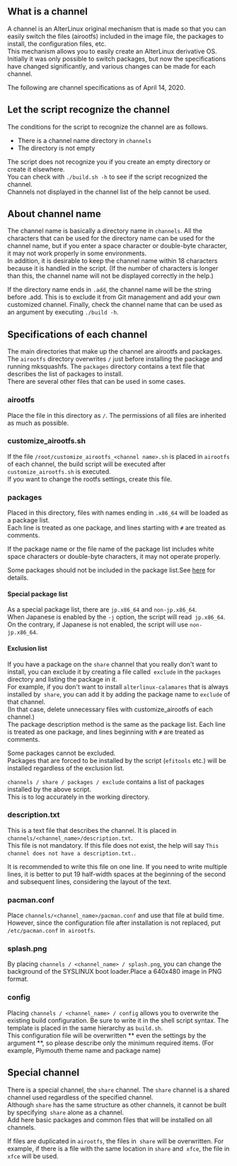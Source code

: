 ## What is a channel
A channel is an AlterLinux original mechanism that is made so that you can easily switch the files (airootfs) included in the image file, the packages to install, the configuration files, etc.  
This mechanism allows you to easily create an AlterLinux derivative OS.  
Initially it was only possible to switch packages, but now the specifications have changed significantly, and various changes can be made for each channel.  


The following are channel specifications as of April 14, 2020.  


## Let the script recognize the channel
The conditions for the script to recognize the channel are as follows.  

- There is a channel name directory in `channels`
- The directory is not empty

The script does not recognize you if you create an empty directory or create it elsewhere.  
You can check with `./build.sh -h` to see if the script recognized the channel.  
Channels not displayed in the channel list of the help cannot be used.


## About channel name
The channel name is basically a directory name in `channels`.
All the characters that can be used for the directory name can be used for the channel name, but if you enter a space character or double-byte character, it may not work properly in some environments.  
In addition, it is desirable to keep the channel name within 18 characters because it is handled in the script. (If the number of characters is longer than this, the channel name will not be displayed correctly in the help.)  
  
If the directory name ends in `.add`, the channel name will be the string before .add.
This is to exclude it from Git management and add your own customized channel.
Finally, check the channel name that can be used as an argument by executing `./build -h`.


## Specifications of each channel
The main directories that make up the channel are airootfs and packages.  
The `airootfs` directory overwrites `/` just before installing the package and running mksquashfs.
The `packages` directory contains a text file that describes the list of packages to install.  
There are several other files that can be used in some cases.


### airootfs
Place the file in this directory as `/`. The permissions of all files are inherited as much as possible.  

### customize_airootfs.sh
If the file `/root/customize_airootfs_<channel name>.sh` is placed in `airootfs` of each channel, the build script will be executed after `customize_airootfs.sh` is executed.  
If you want to change the rootfs settings, create this file.  


### packages
Placed in this directory, files with names ending in `.x86_64` will be loaded as a package list.  
Each line is treated as one package, and lines starting with `#` are treated as comments.  

If the package name or the file name of the package list includes white space characters or double-byte characters, it may not operate properly.

Some packages should not be included in the package list.See [here](PACKAGE.md) for details.


#### Special package list
As a special package list, there are `jp.x86_64` and `non-jp.x86_64`.  
When Japanese is enabled by the `-j` option, the script will read` jp.x86_64`.  
On the contrary, if Japanese is not enabled, the script will use `non-jp.x86_64`.  


#### Exclusion list
If you have a package on the `share` channel that you really don't want to install, you can exclude it by creating a file called` exclude` in the `packages` directory and listing the package in it.  
For example, if you don't want to install `alterlinux-calamares` that is always installed by` share`, you can add it by adding the package name to `exclude` of that channel.  
(In that case, delete unnecessary files with customize_airootfs of each channel.)  
The package description method is the same as the package list. Each line is treated as one package, and lines beginning with `#` are treated as comments.  
  
Some packages cannot be excluded.  
Packages that are forced to be installed by the script (`efitools` etc.) will be installed regardless of the exclusion list.  
  
`channels / share / packages / exclude` contains a list of packages installed by the above script.  
This is to log accurately in the working directory.  


### description.txt
This is a text file that describes the channel. It is placed in `channels/<channel_name>/description.txt`.  
This file is not mandatory. If this file does not exist, the help will say `This channel does not have a description.txt.`.  

It is recommended to write this file on one line. If you need to write multiple lines, it is better to put 19 half-width spaces at the beginning of the second and subsequent lines, considering the layout of the text.  


### pacman.conf
Place `channels/<channel_name>/pacman.conf` and use that file at build time. However, since the configuration file after installation is not replaced, put `/etc/pacman.conf` in` airootfs`.


### splash.png
By placing `channels / <channel_name> / splash.png`, you can change the background of the SYSLINUX boot loader.Place a 640x480 image in PNG format.  


### config
Placing `channels / <channel_name> / config` allows you to overwrite the existing build configuration. Be sure to write it in the shell script syntax. The template is placed in the same hierarchy as `build.sh`.  
This configuration file will be overwritten ** even the settings by the argument **, so please describe only the minimum required items. (For example, Plymouth theme name and package name)  

## Special channel
There is a special channel, the `share` channel. The `share` channel is a shared channel used regardless of the specified channel.  
Although `share` has the same structure as other channels, it cannot be built by specifying` share` alone as a channel.  
Add here basic packages and common files that will be installed on all channels.  
  
If files are duplicated in `airootfs`, the files in` share` will be overwritten.
For example, if there is a file with the same location in `share` and` xfce`, the file in `xfce` will be used.
